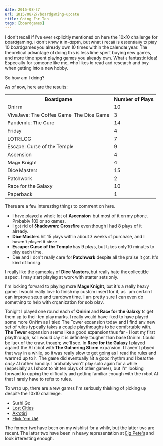 ```yaml
---
date: 2015-08-27
url: 2015/08/27/boardgaming-update
title: Going For Ten
tags: [boardgames]
---
```


I don't recall if I've ever explicitly mentioned on here the 10x10 challenge for boardgaming.  I don't know it
in-depth, but what I recall is essentially to play 10 boardgames you already own 10 times within the calendar
year.  The theoretical advantage of doing this is less time spent buying new games, and more time spent playing
games you already own.  What a fantastic idea!  Especially for someone like me, who likes to read and research
and buy when getting into a new hobby.

So how am I doing?

As of now, here are the results:

<table>
  <tr>
    <th>Boardgame</th>
    <th>Number of Plays</th>
  </tr>
  <tr><td>Onirim</td><td>10</td></tr>
  <tr><td>VivaJava: The Coffee Game: The Dice Game</td><td>3</td></tr>
  <tr><td>Pandemic: The Cure</td><td>14</td></tr>
  <tr><td>Friday</td><td>4</td></tr>
  <tr><td>LOTR:LCG</td><td>7</td></tr>
  <tr><td>Escape: Curse of the Temple</td><td>9</td></tr>
  <tr><td>Ascension</td><td>4</td></tr>
  <tr><td>Mage Knight</td><td>4</td></tr>
  <tr><td>Dice Masters</td><td>15</td></tr>
  <tr><td>Patchwork</td><td>2</td></tr>
  <tr><td>Race for the Galaxy</td><td>10</td></tr>
  <tr><td>Paperback</td><td>1</td></tr>
</table>

There are a few interesting things to comment on here.

- I have played a whole lot of **Ascension**, but most of it on my phone.  Probably 100 or so games.
- I got rid of **Shadowrun: Crossfire** even though I had 8 plays of it already.
- **Dice Masters** hit 15 plays within about 3 weeks of purchase, and I haven't played it since.
- **Escape: Curse of the Temple** has 9 plays, but takes only 10 minutes to play each time.
- Dee and I don't really care for **Patchwork** despite all the praise it got. It's kind of boring.

I really like the gameplay of **Dice Masters**, but really hate the collectible aspect.  I may start
playing at work with starter sets only.

I'm looking forward to playing more **Mage Knight**, but it's a really heavy game.  I would really love
to finish my custom insert for it, as I am certain I can improve setup and teardown time.  I am
pretty sure I can even do something to help with organization for solo play.

Tonight I played one round each of **Onirim** and **Race for the Galaxy** to get them up to their ten
play marks.  I really would have liked to have played some more Onirim as I tried The Tower expansion
today and I find any new set of rules typically takes a couple playthroughs to be comfortable with.
**The Tower** expansion seems like a good expansion thus far - I lost my first playthrough, so I would
say it is definitely tougher than base Onirim.  Could be luck of the draw, though; we'll see.  In
**Race for the Galaxy** I played against the AI robot with **The Gathering Storm** expansion.  I haven't
played that way in a while, so it was really slow to get going as I read the rules and warmed up to it.
The game did eventually hit a good rhythm and I beat the *easy* AI rather handily.  I probably won't
play solo again for a while (especially as I shoot to hit ten plays of other games), but I'm looking
forward to upping the difficulty and getting familiar enough with the robot AI that I rarely have to
refer to rules.

To wrap up, there are a few games I'm seriously thinking of picking up despite the 10x10 challenge.

- [Sushi Go](https://boardgamegeek.com/boardgame/133473/sushi-go)
- [Lost Cities](https://boardgamegeek.com/boardgame/50/lost-cities)
- [Akrotiri](https://boardgamegeek.com/boardgame/154458/akrotiri)
- [Flick 'em Up!](https://boardgamegeek.com/boardgame/169124/flick-em)

The former two have been on my wishlist for a while, but the latter two are recent.  The latter two
have been in heavy representation at [Big Pete's](http://bigpetescollectibles.blogspot.ca/) and look
interesting enough.